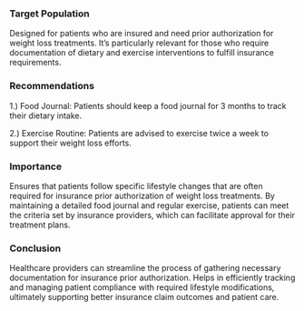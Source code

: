 ### Target Population
Designed for patients who are insured and need prior authorization for weight loss treatments. It’s particularly relevant for those who require documentation of dietary and exercise interventions to fulfill insurance requirements.
### Recommendations
  
  1.) Food Journal: Patients should keep a food journal for 3 months to track their dietary intake.
  
  2.) Exercise Routine: Patients are advised to exercise twice a week to support their weight loss efforts.
### Importance
Ensures that patients follow specific lifestyle changes that are often required for insurance prior authorization of weight loss treatments. By maintaining a detailed food journal and regular exercise, patients can meet the criteria set by insurance providers, which can facilitate approval for their treatment plans.
### Conclusion
Healthcare providers can streamline the process of gathering necessary documentation for insurance prior authorization. Helps in efficiently tracking and managing patient compliance with required lifestyle modifications, ultimately supporting better insurance claim outcomes and patient care.
